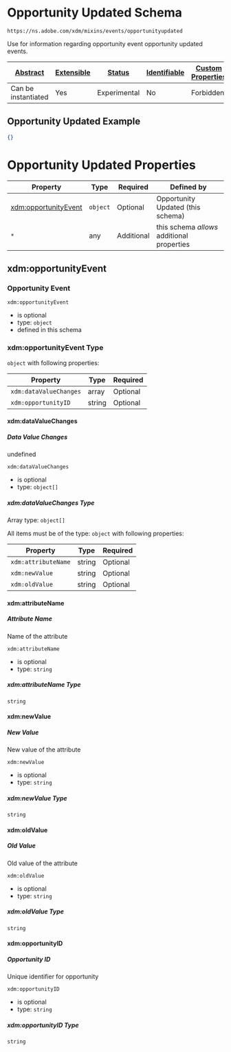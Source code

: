 
# Opportunity Updated Schema

```
https://ns.adobe.com/xdm/mixins/events/opportunityupdated
```

Use for information regarding opportunity event opportunity updated events.

| [Abstract](../../../../abstract.md) | [Extensible](../../../../extensions.md) | [Status](../../../../status.md) | [Identifiable](../../../../id.md) | [Custom Properties](../../../../extensions.md) | [Additional Properties](../../../../extensions.md) | Defined In |
|-------------------------------------|-----------------------------------------|---------------------------------|-----------------------------------|------------------------------------------------|----------------------------------------------------|------------|
| Can be instantiated | Yes | Experimental | No | Forbidden | Permitted | [mixins/experience-event/events/opportunityupdated.schema.json](mixins/experience-event/events/opportunityupdated.schema.json) |

## Opportunity Updated Example
```json
{}
```

# Opportunity Updated Properties

| Property | Type | Required | Defined by |
|----------|------|----------|------------|
| [xdm:opportunityEvent](#xdmopportunityevent) | `object` | Optional | Opportunity Updated (this schema) |
| `*` | any | Additional | this schema *allows* additional properties |

## xdm:opportunityEvent
### Opportunity Event

`xdm:opportunityEvent`
* is optional
* type: `object`
* defined in this schema

### xdm:opportunityEvent Type


`object` with following properties:


| Property | Type | Required |
|----------|------|----------|
| `xdm:dataValueChanges`| array | Optional |
| `xdm:opportunityID`| string | Optional |



#### xdm:dataValueChanges
##### Data Value Changes

undefined

`xdm:dataValueChanges`
* is optional
* type: `object[]`


##### xdm:dataValueChanges Type


Array type: `object[]`

All items must be of the type:
`object` with following properties:


| Property | Type | Required |
|----------|------|----------|
| `xdm:attributeName`| string | Optional |
| `xdm:newValue`| string | Optional |
| `xdm:oldValue`| string | Optional |



#### xdm:attributeName
##### Attribute Name

Name of the attribute

`xdm:attributeName`
* is optional
* type: `string`

##### xdm:attributeName Type


`string`








#### xdm:newValue
##### New Value

New value of the attribute

`xdm:newValue`
* is optional
* type: `string`

##### xdm:newValue Type


`string`








#### xdm:oldValue
##### Old Value

Old value of the attribute

`xdm:oldValue`
* is optional
* type: `string`

##### xdm:oldValue Type


`string`
















#### xdm:opportunityID
##### Opportunity ID

Unique identifier for opportunity

`xdm:opportunityID`
* is optional
* type: `string`

##### xdm:opportunityID Type


`string`










